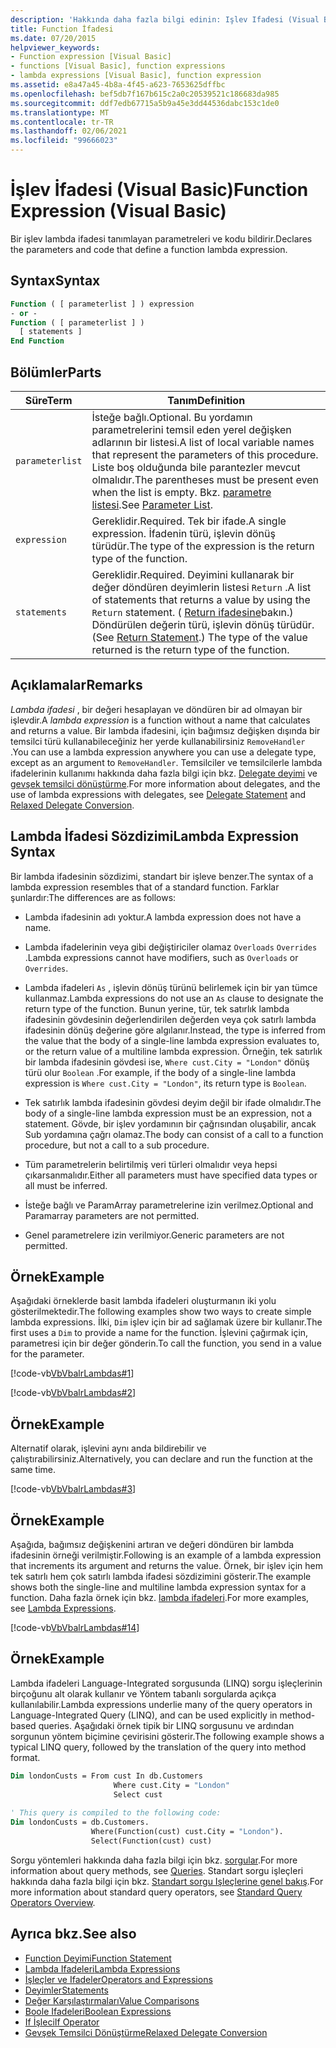 ```yaml
---
description: 'Hakkında daha fazla bilgi edinin: Işlev Ifadesi (Visual Basic)'
title: Function İfadesi
ms.date: 07/20/2015
helpviewer_keywords:
- Function expression [Visual Basic]
- functions [Visual Basic], function expressions
- lambda expressions [Visual Basic], function expression
ms.assetid: e8a47a45-4b8a-4f45-a623-7653625dffbc
ms.openlocfilehash: bef5db7f167b615c2a0c20539521c186683da985
ms.sourcegitcommit: ddf7edb67715a5b9a45e3dd44536dabc153c1de0
ms.translationtype: MT
ms.contentlocale: tr-TR
ms.lasthandoff: 02/06/2021
ms.locfileid: "99666023"
---
```

# <a name="function-expression-visual-basic"></a><span data-ttu-id="83804-103">İşlev İfadesi (Visual Basic)</span><span class="sxs-lookup"><span data-stu-id="83804-103">Function Expression (Visual Basic)</span></span>

<span data-ttu-id="83804-104">Bir işlev lambda ifadesi tanımlayan parametreleri ve kodu bildirir.</span><span class="sxs-lookup"><span data-stu-id="83804-104">Declares the parameters and code that define a function lambda expression.</span></span>  
  
## <a name="syntax"></a><span data-ttu-id="83804-105">Syntax</span><span class="sxs-lookup"><span data-stu-id="83804-105">Syntax</span></span>  
  
```vb  
Function ( [ parameterlist ] ) expression  
- or -  
Function ( [ parameterlist ] )  
  [ statements ]  
End Function  
```  
  
## <a name="parts"></a><span data-ttu-id="83804-106">Bölümler</span><span class="sxs-lookup"><span data-stu-id="83804-106">Parts</span></span>  
  
|<span data-ttu-id="83804-107">Süre</span><span class="sxs-lookup"><span data-stu-id="83804-107">Term</span></span>|<span data-ttu-id="83804-108">Tanım</span><span class="sxs-lookup"><span data-stu-id="83804-108">Definition</span></span>|  
|---|---|  
|`parameterlist`|<span data-ttu-id="83804-109">İsteğe bağlı.</span><span class="sxs-lookup"><span data-stu-id="83804-109">Optional.</span></span> <span data-ttu-id="83804-110">Bu yordamın parametrelerini temsil eden yerel değişken adlarının bir listesi.</span><span class="sxs-lookup"><span data-stu-id="83804-110">A list of local variable names that represent the parameters of this procedure.</span></span> <span data-ttu-id="83804-111">Liste boş olduğunda bile parantezler mevcut olmalıdır.</span><span class="sxs-lookup"><span data-stu-id="83804-111">The parentheses must be present even when the list is empty.</span></span> <span data-ttu-id="83804-112">Bkz. [parametre listesi](../statements/parameter-list.md).</span><span class="sxs-lookup"><span data-stu-id="83804-112">See [Parameter List](../statements/parameter-list.md).</span></span>|  
|`expression`|<span data-ttu-id="83804-113">Gereklidir.</span><span class="sxs-lookup"><span data-stu-id="83804-113">Required.</span></span> <span data-ttu-id="83804-114">Tek bir ifade.</span><span class="sxs-lookup"><span data-stu-id="83804-114">A single expression.</span></span> <span data-ttu-id="83804-115">İfadenin türü, işlevin dönüş türüdür.</span><span class="sxs-lookup"><span data-stu-id="83804-115">The type of the expression is the return type of the function.</span></span>|  
|`statements`|<span data-ttu-id="83804-116">Gereklidir.</span><span class="sxs-lookup"><span data-stu-id="83804-116">Required.</span></span> <span data-ttu-id="83804-117">Deyimini kullanarak bir değer döndüren deyimlerin listesi `Return` .</span><span class="sxs-lookup"><span data-stu-id="83804-117">A list of statements that returns a value by using the `Return` statement.</span></span> <span data-ttu-id="83804-118">( [Return ifadesine](../statements/return-statement.md)bakın.) Döndürülen değerin türü, işlevin dönüş türüdür.</span><span class="sxs-lookup"><span data-stu-id="83804-118">(See [Return Statement](../statements/return-statement.md).) The type of the value returned is the return type of the function.</span></span>|  
  
## <a name="remarks"></a><span data-ttu-id="83804-119">Açıklamalar</span><span class="sxs-lookup"><span data-stu-id="83804-119">Remarks</span></span>  

 <span data-ttu-id="83804-120">*Lambda ifadesi* , bir değeri hesaplayan ve döndüren bir ad olmayan bir işlevdir.</span><span class="sxs-lookup"><span data-stu-id="83804-120">A *lambda expression* is a function without a name that calculates and returns a value.</span></span> <span data-ttu-id="83804-121">Bir lambda ifadesini, için bağımsız değişken dışında bir temsilci türü kullanabileceğiniz her yerde kullanabilirsiniz `RemoveHandler` .</span><span class="sxs-lookup"><span data-stu-id="83804-121">You can use a lambda expression anywhere you can use a delegate type, except as an argument to `RemoveHandler`.</span></span> <span data-ttu-id="83804-122">Temsilciler ve temsilcilerle lambda ifadelerinin kullanımı hakkında daha fazla bilgi için bkz. [Delegate deyimi](../statements/delegate-statement.md) ve [gevşek temsilci dönüştürme](../../programming-guide/language-features/delegates/relaxed-delegate-conversion.md).</span><span class="sxs-lookup"><span data-stu-id="83804-122">For more information about delegates, and the use of lambda expressions with delegates, see [Delegate Statement](../statements/delegate-statement.md) and [Relaxed Delegate Conversion](../../programming-guide/language-features/delegates/relaxed-delegate-conversion.md).</span></span>  
  
## <a name="lambda-expression-syntax"></a><span data-ttu-id="83804-123">Lambda İfadesi Sözdizimi</span><span class="sxs-lookup"><span data-stu-id="83804-123">Lambda Expression Syntax</span></span>  

 <span data-ttu-id="83804-124">Bir lambda ifadesinin sözdizimi, standart bir işleve benzer.</span><span class="sxs-lookup"><span data-stu-id="83804-124">The syntax of a lambda expression resembles that of a standard function.</span></span> <span data-ttu-id="83804-125">Farklar şunlardır:</span><span class="sxs-lookup"><span data-stu-id="83804-125">The differences are as follows:</span></span>  
  
- <span data-ttu-id="83804-126">Lambda ifadesinin adı yoktur.</span><span class="sxs-lookup"><span data-stu-id="83804-126">A lambda expression does not have a name.</span></span>  
  
- <span data-ttu-id="83804-127">Lambda ifadelerinin veya gibi değiştiriciler olamaz `Overloads` `Overrides` .</span><span class="sxs-lookup"><span data-stu-id="83804-127">Lambda expressions cannot have modifiers, such as `Overloads` or `Overrides`.</span></span>  
  
- <span data-ttu-id="83804-128">Lambda ifadeleri `As` , işlevin dönüş türünü belirlemek için bir yan tümce kullanmaz.</span><span class="sxs-lookup"><span data-stu-id="83804-128">Lambda expressions do not use an `As` clause to designate the return type of the function.</span></span> <span data-ttu-id="83804-129">Bunun yerine, tür, tek satırlık lambda ifadesinin gövdesinin değerlendirilen değerden veya çok satırlı lambda ifadesinin dönüş değerine göre algılanır.</span><span class="sxs-lookup"><span data-stu-id="83804-129">Instead, the type is inferred from the value that the body of a single-line lambda expression evaluates to, or the return value of a multiline lambda expression.</span></span> <span data-ttu-id="83804-130">Örneğin, tek satırlık bir lambda ifadesinin gövdesi ise, `Where cust.City = "London"` dönüş türü olur `Boolean` .</span><span class="sxs-lookup"><span data-stu-id="83804-130">For example, if the body of a single-line lambda expression is `Where cust.City = "London"`, its return type is `Boolean`.</span></span>  
  
- <span data-ttu-id="83804-131">Tek satırlık lambda ifadesinin gövdesi deyim değil bir ifade olmalıdır.</span><span class="sxs-lookup"><span data-stu-id="83804-131">The body of a single-line lambda expression must be an expression, not a statement.</span></span> <span data-ttu-id="83804-132">Gövde, bir işlev yordamının bir çağrısından oluşabilir, ancak Sub yordamına çağrı olamaz.</span><span class="sxs-lookup"><span data-stu-id="83804-132">The body can consist of a call to a function procedure, but not a call to a sub procedure.</span></span>  
  
- <span data-ttu-id="83804-133">Tüm parametrelerin belirtilmiş veri türleri olmalıdır veya hepsi çıkarsanmalıdır.</span><span class="sxs-lookup"><span data-stu-id="83804-133">Either all parameters must have specified data types or all must be inferred.</span></span>  
  
- <span data-ttu-id="83804-134">İsteğe bağlı ve ParamArray parametrelerine izin verilmez.</span><span class="sxs-lookup"><span data-stu-id="83804-134">Optional and Paramarray parameters are not permitted.</span></span>  
  
- <span data-ttu-id="83804-135">Genel parametrelere izin verilmiyor.</span><span class="sxs-lookup"><span data-stu-id="83804-135">Generic parameters are not permitted.</span></span>  
  
## <a name="example"></a><span data-ttu-id="83804-136">Örnek</span><span class="sxs-lookup"><span data-stu-id="83804-136">Example</span></span>  

 <span data-ttu-id="83804-137">Aşağıdaki örneklerde basit lambda ifadeleri oluşturmanın iki yolu gösterilmektedir.</span><span class="sxs-lookup"><span data-stu-id="83804-137">The following examples show two ways to create simple lambda expressions.</span></span> <span data-ttu-id="83804-138">İlki, `Dim` işlev için bir ad sağlamak üzere bir kullanır.</span><span class="sxs-lookup"><span data-stu-id="83804-138">The first uses a `Dim` to provide a name for the function.</span></span> <span data-ttu-id="83804-139">İşlevini çağırmak için, parametresi için bir değer gönderin.</span><span class="sxs-lookup"><span data-stu-id="83804-139">To call the function, you send in a value for the parameter.</span></span>  
  
 [!code-vb[VbVbalrLambdas#1](~/samples/snippets/visualbasic/VS_Snippets_VBCSharp/VbVbalrLambdas/VB/Class1.vb#1)]  
  
 [!code-vb[VbVbalrLambdas#2](~/samples/snippets/visualbasic/VS_Snippets_VBCSharp/VbVbalrLambdas/VB/Class1.vb#2)]  
  
## <a name="example"></a><span data-ttu-id="83804-140">Örnek</span><span class="sxs-lookup"><span data-stu-id="83804-140">Example</span></span>  

 <span data-ttu-id="83804-141">Alternatif olarak, işlevini aynı anda bildirebilir ve çalıştırabilirsiniz.</span><span class="sxs-lookup"><span data-stu-id="83804-141">Alternatively, you can declare and run the function at the same time.</span></span>  
  
 [!code-vb[VbVbalrLambdas#3](~/samples/snippets/visualbasic/VS_Snippets_VBCSharp/VbVbalrLambdas/VB/Class1.vb#3)]  
  
## <a name="example"></a><span data-ttu-id="83804-142">Örnek</span><span class="sxs-lookup"><span data-stu-id="83804-142">Example</span></span>  

 <span data-ttu-id="83804-143">Aşağıda, bağımsız değişkenini artıran ve değeri döndüren bir lambda ifadesinin örneği verilmiştir.</span><span class="sxs-lookup"><span data-stu-id="83804-143">Following is an example of a lambda expression that increments its argument and returns the value.</span></span> <span data-ttu-id="83804-144">Örnek, bir işlev için hem tek satırlı hem çok satırlı lambda ifadesi sözdizimini gösterir.</span><span class="sxs-lookup"><span data-stu-id="83804-144">The example shows both the single-line and multiline lambda expression syntax for a function.</span></span> <span data-ttu-id="83804-145">Daha fazla örnek için bkz. [lambda ifadeleri](../../programming-guide/language-features/procedures/lambda-expressions.md).</span><span class="sxs-lookup"><span data-stu-id="83804-145">For more examples, see [Lambda Expressions](../../programming-guide/language-features/procedures/lambda-expressions.md).</span></span>  
  
 [!code-vb[VbVbalrLambdas#14](~/samples/snippets/visualbasic/VS_Snippets_VBCSharp/VbVbalrLambdas/VB/Class1.vb#14)]  
  
## <a name="example"></a><span data-ttu-id="83804-146">Örnek</span><span class="sxs-lookup"><span data-stu-id="83804-146">Example</span></span>  

 <span data-ttu-id="83804-147">Lambda ifadeleri Language-Integrated sorgusunda (LINQ) sorgu işleçlerinin birçoğunu alt olarak kullanır ve Yöntem tabanlı sorgularda açıkça kullanılabilir.</span><span class="sxs-lookup"><span data-stu-id="83804-147">Lambda expressions underlie many of the query operators in Language-Integrated Query (LINQ), and can be used explicitly in method-based queries.</span></span> <span data-ttu-id="83804-148">Aşağıdaki örnek tipik bir LINQ sorgusunu ve ardından sorgunun yöntem biçimine çevirisini gösterir.</span><span class="sxs-lookup"><span data-stu-id="83804-148">The following example shows a typical LINQ query, followed by the translation of the query into method format.</span></span>  
  
```vb  
Dim londonCusts = From cust In db.Customers  
                       Where cust.City = "London"  
                       Select cust  
  
' This query is compiled to the following code:  
Dim londonCusts = db.Customers.  
                  Where(Function(cust) cust.City = "London").  
                  Select(Function(cust) cust)  
```  
  
 <span data-ttu-id="83804-149">Sorgu yöntemleri hakkında daha fazla bilgi için bkz. [sorgular](../queries/index.md).</span><span class="sxs-lookup"><span data-stu-id="83804-149">For more information about query methods, see [Queries](../queries/index.md).</span></span> <span data-ttu-id="83804-150">Standart sorgu işleçleri hakkında daha fazla bilgi için bkz. [Standart sorgu Işleçlerine genel bakış](../../programming-guide/concepts/linq/standard-query-operators-overview.md).</span><span class="sxs-lookup"><span data-stu-id="83804-150">For more information about standard query operators, see [Standard Query Operators Overview](../../programming-guide/concepts/linq/standard-query-operators-overview.md).</span></span>  
  
## <a name="see-also"></a><span data-ttu-id="83804-151">Ayrıca bkz.</span><span class="sxs-lookup"><span data-stu-id="83804-151">See also</span></span>

- [<span data-ttu-id="83804-152">Function Deyimi</span><span class="sxs-lookup"><span data-stu-id="83804-152">Function Statement</span></span>](../statements/function-statement.md)
- [<span data-ttu-id="83804-153">Lambda Ifadeleri</span><span class="sxs-lookup"><span data-stu-id="83804-153">Lambda Expressions</span></span>](../../programming-guide/language-features/procedures/lambda-expressions.md)
- [<span data-ttu-id="83804-154">İşleçler ve Ifadeler</span><span class="sxs-lookup"><span data-stu-id="83804-154">Operators and Expressions</span></span>](../../programming-guide/language-features/operators-and-expressions/index.md)
- [<span data-ttu-id="83804-155">Deyimler</span><span class="sxs-lookup"><span data-stu-id="83804-155">Statements</span></span>](../../programming-guide/language-features/statements.md)
- [<span data-ttu-id="83804-156">Değer Karşılaştırmaları</span><span class="sxs-lookup"><span data-stu-id="83804-156">Value Comparisons</span></span>](../../programming-guide/language-features/operators-and-expressions/value-comparisons.md)
- [<span data-ttu-id="83804-157">Boole Ifadeleri</span><span class="sxs-lookup"><span data-stu-id="83804-157">Boolean Expressions</span></span>](../../programming-guide/language-features/operators-and-expressions/boolean-expressions.md)
- [<span data-ttu-id="83804-158">If İşleci</span><span class="sxs-lookup"><span data-stu-id="83804-158">If Operator</span></span>](if-operator.md)
- [<span data-ttu-id="83804-159">Gevşek Temsilci Dönüştürme</span><span class="sxs-lookup"><span data-stu-id="83804-159">Relaxed Delegate Conversion</span></span>](../../programming-guide/language-features/delegates/relaxed-delegate-conversion.md)
